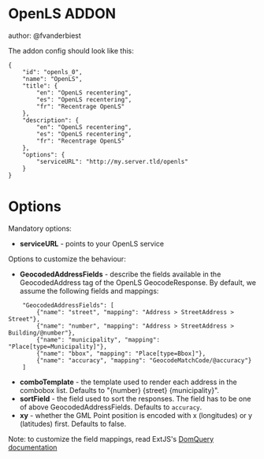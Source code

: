 OpenLS ADDON
===============

author: @fvanderbiest

The addon config should look like this:

    {
        "id": "openls_0",
        "name": "OpenLS",
        "title": {
            "en": "OpenLS recentering",
            "es": "OpenLS recentering",
            "fr": "Recentrage OpenLS"
        },
        "description": {
            "en": "OpenLS recentering",
            "es": "OpenLS recentering",
            "fr": "Recentrage OpenLS"
        },
        "options": {
            "serviceURL": "http://my.server.tld/openls"
        }
    }

Options
========

Mandatory options:
 * **serviceURL** - points to your OpenLS service
 
Options to customize the behaviour:
 * **GeocodedAddressFields** - describe the fields available in the GeocodedAddress tag of the OpenLS GeocodeResponse. By default, we assume the following fields and mappings:
 
```
    "GeocodedAddressFields": [
        {"name": "street", "mapping": "Address > StreetAddress > Street"},
        {"name": "number", "mapping": "Address > StreetAddress > Building/@number"},
        {"name": "municipality", "mapping": "Place[type=Municipality]"},
        {"name": "bbox", "mapping": "Place[type=Bbox]"}, 
        {"name": "accuracy", "mapping": "GeocodeMatchCode/@accuracy"}
    ]
```

 * **comboTemplate** - the template used to render each address in the combobox list. Defaults to "{number} {street} {municipality}".
 * **sortField** - the field used to sort the responses. The field has to be one of above GeocodedAddressFields. Defaults to ```accuracy```.
 * **xy** - whether the GML Point position is encoded with x (longitudes) or y (latitudes) first. Defaults to false.
 
Note: to customize the field mappings, read ExtJS's [DomQuery documentation](http://docs.sencha.com/extjs/3.4.0/source/DomQuery.html#Ext-DomQuery)
